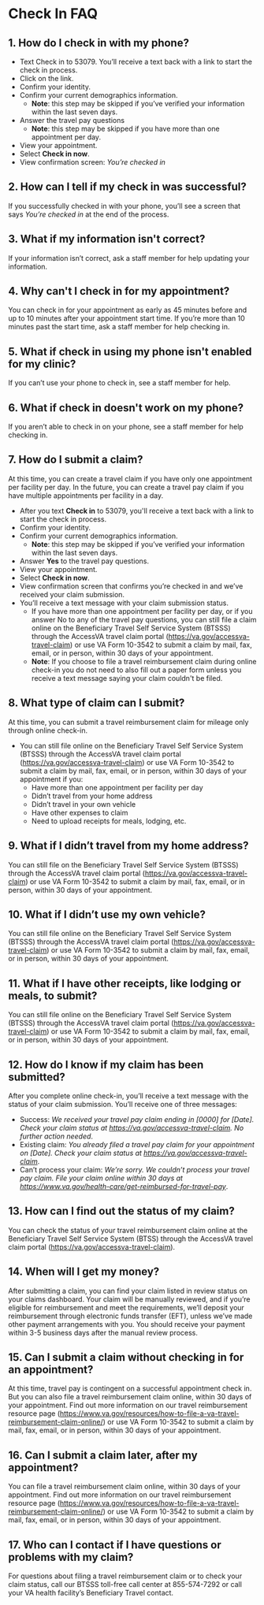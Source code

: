 # Check In FAQ

## 1. How do I check in with my phone?
- Text Check in to 53079. You’ll receive a text back with a link to start the check in process.
- Click on the link.
- Confirm your identity.
- Confirm your current demographics information.
   - **Note**: this step may be skipped if you’ve verified your information within the last seven days.
- Answer the travel pay questions
   - **Note**: this step may be skipped if you have more than one appointment per day.
- View your appointment.
- Select **Check in now**.
- View confirmation screen: *You’re checked in*
## 2. How can I tell if my check in was successful?
If you successfully checked in with your phone, you’ll see a screen that says *You’re checked in* at the end of the process. 
## 3. What if my information isn't correct?
If your information isn’t correct, ask a staff member for help updating your information.
## 4. Why can't I check in for my appointment?
You can check in for your appointment as early as 45 minutes before and up to 10 minutes after your appointment start time. If you’re more than 10 minutes past the start time, ask a staff member for help checking in. 
## 5. What if check in using my phone isn't enabled for my clinic?
If you can’t use your phone to check in, see a staff member for help.
## 6. What if check in doesn't work on my phone?
If you aren’t able to check in on your phone, see a staff member for help checking in.
## 7. How do I submit a claim?
At this time, you can create a travel claim if you have only one appointment per facility per day. In the future, you can create a travel pay claim if you have multiple appointments per facility in a day.
- After you text **Check in** to 53079, you'll receive a text back with a link to start the check in process.
- Confirm your identity.
- Confirm your current demographics information. 
  - **Note**: this step may be skipped if you’ve verified your information within the last seven days.
- Answer **Yes** to the travel pay questions.
- View your appointment.
- Select **Check in now**.
- View confirmation screen that confirms you’re checked in and we’ve received your claim submission.
- You’ll receive a text message with your claim submission status.
   - If you have more than one appointment per facility per day, or if you answer No to any of the travel pay questions, you can still file a claim online on the Beneficiary Travel Self Service System (BTSSS) through the AccessVA travel claim portal (https://va.gov/accessva-travel-claim) or use VA Form 10-3542 to submit a claim by mail, fax, email, or in person, within 30 days of your appointment.
   - **Note**: If you choose to file a travel reimbursement claim during online check-in you do not need to also fill out a paper form unless you receive a text message saying your claim couldn't be filed. 
## 8. What type of claim can I submit?
At this time, you can submit a travel reimbursement claim for mileage only through online check-in.
- You can still file online on the Beneficiary Travel Self Service System (BTSSS) through the AccessVA travel claim portal (https://va.gov/accessva-travel-claim) or use VA Form 10-3542 to submit a claim by mail, fax, email, or in person, within 30 days of your appointment if you:
   - Have more than one appointment per facility per day
   - Didn’t travel from your home address
   - Didn’t travel in your own vehicle
   - Have other expenses to claim
   - Need to upload receipts for meals, lodging, etc.
## 9. What if I didn’t travel from my home address?
You can still file  on the Beneficiary Travel Self Service System (BTSSS) through the AccessVA travel claim portal (https://va.gov/accessva-travel-claim) or use VA Form 10-3542 to submit a claim by mail, fax, email, or in person, within 30 days of your appointment.
## 10. What if I didn’t use my own vehicle?
You can still file online on the Beneficiary Travel Self Service System (BTSSS) through the AccessVA travel claim portal (https://va.gov/accessva-travel-claim) or use VA Form 10-3542 to submit a claim by mail, fax, email, or in person, within 30 days of your appointment.
## 11. What if I have other receipts, like lodging or meals, to submit?
You can still file online on the Beneficiary Travel Self Service System (BTSSS) through the AccessVA travel claim portal (https://va.gov/accessva-travel-claim) or use VA Form 10-3542 to submit a claim by mail, fax, email, or in person, within 30 days of your appointment.
## 12. How do I know if my claim has been submitted?
After you complete online check-in, you’ll receive a text message with the status of your claim submission. You’ll receive one of three messages:
- Success: *We received your travel pay claim ending in [0000] for [Date]. Check your claim status at https://va.gov/accessva-travel-claim. No further action needed*.
- Existing claim: *You already filed a travel pay claim for your appointment on [Date]. Check your claim status at https://va.gov/accessva-travel-claim*.
- Can’t process your claim: *We’re sorry. We couldn’t process your travel pay claim. File your claim online within 30 days at https://www.va.gov/health-care/get-reimbursed-for-travel-pay*.
## 13. How can I find out the status of my claim?
You can check the status of your travel reimbursement claim online at the Beneficiary Travel Self Service System (BTSS) through the AccessVA travel claim portal (https://va.gov/accessva-travel-claim).
## 14. When will I get my money?
After submitting a claim, you can find your claim listed in review status on your claims dashboard. Your claim will be manually reviewed, and if you’re eligible for reimbursement and meet the requirements, we’ll deposit your reimbursement through electronic funds transfer (EFT), unless we’ve made other payment arrangements with you. You should receive your payment within 3-5 business days after the manual review process.
## 15. Can I submit a claim without checking in for an appointment?
At this time, travel pay is contingent on a successful appointment check in. But you can also file a travel reimbursement claim online, within 30 days of your appointment. Find out more information on our travel reimbursement resource page (https://www.va.gov/resources/how-to-file-a-va-travel-reimbursement-claim-online/)  or use VA Form 10-3542 to submit a claim by mail, fax, email, or in person, within 30 days of your appointment.
## 16. Can I submit a claim later, after my appointment?
You can file a travel reimbursement claim online, within 30 days of your appointment. Find out more information on our travel reimbursement resource page (https://www.va.gov/resources/how-to-file-a-va-travel-reimbursement-claim-online/)  or use VA Form 10-3542 to submit a claim by mail, fax, email, or in person, within 30 days of your appointment.
## 17. Who can I contact if I have questions or problems with my claim?
For questions about filing a travel reimbursement claim or to check your claim status, call our BTSSS toll-free call center at 855-574-7292 or call your VA health facility’s Beneficiary Travel contact.
